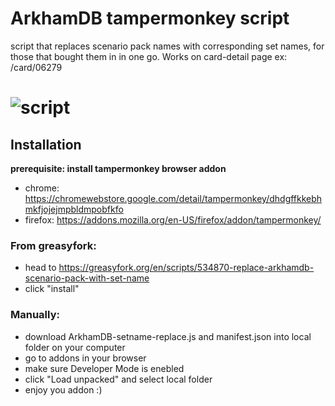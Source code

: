 # ArkhamDB tampermonkey script
 script that replaces scenario pack names with corresponding set names, for those that bought them in in one go. Works on card-detail page ex: /card/06279     

# ![script](https://github.com/user-attachments/assets/2edd88cf-f5e2-45c6-8c0f-7fce557ef22c)


## Installation
**prerequisite: install tampermonkey browser addon**  
- chrome: https://chromewebstore.google.com/detail/tampermonkey/dhdgffkkebhmkfjojejmpbldmpobfkfo
- firefox: https://addons.mozilla.org/en-US/firefox/addon/tampermonkey/

### From greasyfork: 
- head to https://greasyfork.org/en/scripts/534870-replace-arkhamdb-scenario-pack-with-set-name
- click "install"

### Manually:
- download ArkhamDB-setname-replace.js and manifest.json into local folder on your computer
- go to addons in your browser
- make sure Developer Mode is enebled
- click "Load unpacked" and select local folder
- enjoy you addon :)
